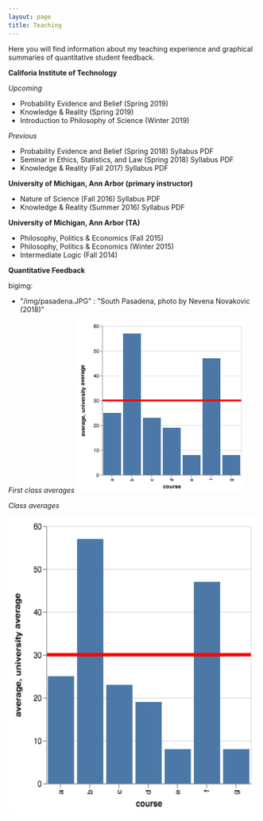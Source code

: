 ```yaml
---
layout: page
title: Teaching
---
```


Here you will find information about my teaching experience and graphical summaries of quantitative student feedback.

**Califoria Institute of Technology**

_Upcoming_

  * Probability Evidence and Belief (Spring 2019) 
  * Knowledge & Reality (Spring 2019) 
  * Introduction to Philosophy of Science (Winter 2019) 

_Previous_ 

  * Probability Evidence and Belief (Spring 2018) Syllabus PDF 
  * Seminar in Ethics, Statistics, and Law (Spring 2018) Syllabus PDF 
  * Knowledge & Reality (Fall 2017) Syllabus PDF 

**University of Michigan, Ann Arbor (primary instructor)**

  * Nature of Science (Fall 2016) Syllabus PDF
  * Knowledge & Reality (Summer 2016) Syllabus PDF 

**University of Michigan, Ann Arbor (TA)**

  * Philosophy, Politics & Economics (Fall 2015)
  * Philosophy, Politics & Economics (Winter 2015) 
  * Intermediate Logic (Fall 2014)

**Quantitative Feedback**

bigimg:
  - "/img/pasadena.JPG" : "South Pasadena, photo by Nevena Novakovic (2018)"

_First class averages_ 
![averages](visualization.jpg)

_Class averages_
<html>
<img src="visualization.jpg" alt="class averages" width="500" height="600">
</html>
